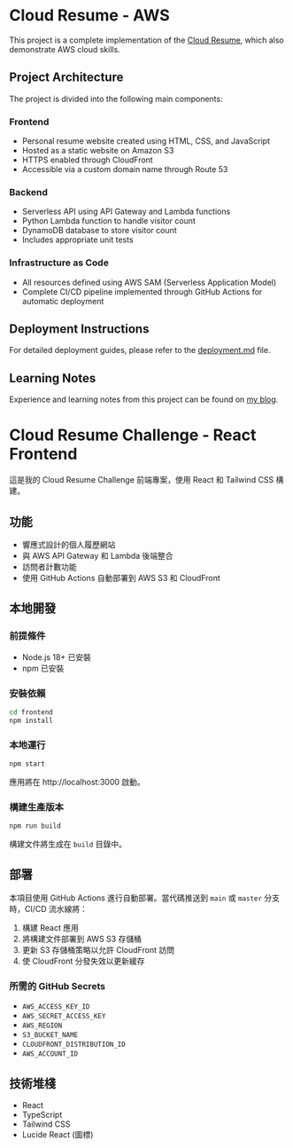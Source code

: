 # Cloud Resume - AWS

This project is a complete implementation of the [Cloud Resume](https://cloudresumechallenge.dev/docs/the-challenge/aws/), which also demonstrate AWS cloud skills.

## Project Architecture

The project is divided into the following main components:

### Frontend
- Personal resume website created using HTML, CSS, and JavaScript
- Hosted as a static website on Amazon S3
- HTTPS enabled through CloudFront
- Accessible via a custom domain name through Route 53

### Backend
- Serverless API using API Gateway and Lambda functions
- Python Lambda function to handle visitor count
- DynamoDB database to store visitor count
- Includes appropriate unit tests

### Infrastructure as Code
- All resources defined using AWS SAM (Serverless Application Model)
- Complete CI/CD pipeline implemented through GitHub Actions for automatic deployment

## Deployment Instructions

For detailed deployment guides, please refer to the [deployment.md](deployment.md) file.

## Learning Notes

Experience and learning notes from this project can be found on [my blog](https://example.com/blog-post).

# Cloud Resume Challenge - React Frontend

這是我的 Cloud Resume Challenge 前端專案，使用 React 和 Tailwind CSS 構建。

## 功能

- 響應式設計的個人履歷網站
- 與 AWS API Gateway 和 Lambda 後端整合
- 訪問者計數功能
- 使用 GitHub Actions 自動部署到 AWS S3 和 CloudFront

## 本地開發

### 前提條件

- Node.js 18+ 已安裝
- npm 已安裝

### 安裝依賴

```bash
cd frontend
npm install
```

### 本地運行

```bash
npm start
```

應用將在 http://localhost:3000 啟動。

### 構建生產版本

```bash
npm run build
```

構建文件將生成在 `build` 目錄中。

## 部署

本項目使用 GitHub Actions 進行自動部署。當代碼推送到 `main` 或 `master` 分支時，CI/CD 流水線將：

1. 構建 React 應用
2. 將構建文件部署到 AWS S3 存儲桶
3. 更新 S3 存儲桶策略以允許 CloudFront 訪問
4. 使 CloudFront 分發失效以更新緩存

### 所需的 GitHub Secrets

- `AWS_ACCESS_KEY_ID`
- `AWS_SECRET_ACCESS_KEY`
- `AWS_REGION`
- `S3_BUCKET_NAME`
- `CLOUDFRONT_DISTRIBUTION_ID`
- `AWS_ACCOUNT_ID`

## 技術堆棧

- React
- TypeScript
- Tailwind CSS
- Lucide React (圖標) 